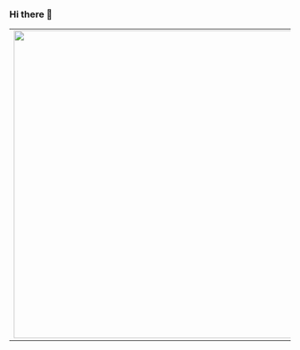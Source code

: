 ### Hi there 👋
<a href="https://kugge.github.io/">
<p align="center">
  <table border="0"  style="border: 0;">
  <tr>
      <td style="border: 0;"><img width="550px" align="left" src="https://github-readme-stats.vercel.app/api?username=Kugge&layout=compact&theme=radical&hide_border=true&hide_title=true&icon_color=5194f0&bg_color=0d1117" /></td>
      <td style="border: 0;"><img width="550px" src="https://github-readme-stats.vercel.app/api/top-langs/?username=Kugge&layout=compact&theme=radical&hide=php,css,html,Game%20Maker%20Language&hide_border=true&hide_title=true&icon_color=5194f0&bg_color=0d1117" /></td>
  </tr>   
</table>
</p>
</a>
